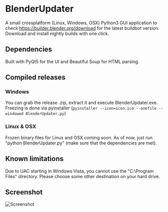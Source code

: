 # BlenderUpdater
A small crossplatform (Linux, Windows, OSX) Python3 GUI application to check https://builder.blender.org/download for
the latest buildbot version. Download and install nightly builds with one click.

## Dependencies
Built with PyQt5 for the UI and Beautiful Soup for HTML parsing.

## Compiled releases
### Windows
You can grab the release .zip, extract it and execute BlenderUpdater.exe. Freezing is done via pyinstaller (`pyinstaller --icon=icon.ico --onefile --windowed BlenderUpdater.py`)

### Linux & OSX
Frozen binary files for Linux and OSX coming soon. As of now, just run "python BlenderUpdater.py" (make sure that the dependencies are met).

## Known limitations
Due to UAC starting in Windows Vista, you cannot use the "C:\Program Files\" directory. Please choose some other destination on your hard drive.

## Screenshot

![Screenshot](https://raw.githubusercontent.com/overmindstudios/BlenderUpdater/master/screenshot.png)
